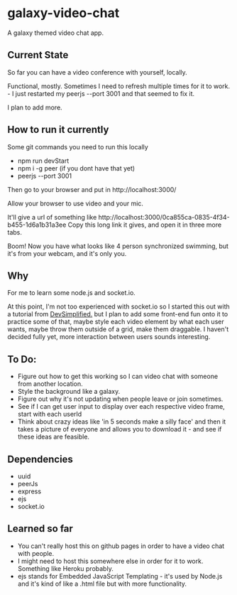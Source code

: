 # galaxy-video-chat

A galaxy themed video chat app.

## Current State

So far you can have a video conference with yourself, locally.

Functional, mostly. Sometimes I need to refresh multiple times for it to work. - I just restarted my peerjs --port 3001 and that seemed to fix it.

I plan to add more.

## How to run it currently

Some git commands you need to run this locally

- npm run devStart
- npm i -g peer (if you dont have that yet)
- peerjs --port 3001

Then go to your browser and put in http://localhost:3000/

Allow your browser to use video and your mic.

It'll give a url of something like http://localhost:3000/0ca855ca-0835-4f34-b455-1d6a1b31a3ee
Copy this long link it gives, and open it in three more tabs.

Boom! Now you have what looks like 4 person synchronized swimming, but it's from your webcam, and it's only you.

## Why

For me to learn some node.js and socket.io.

At this point, I'm not too experienced with socket.io so I started this out with a tutorial from [DevSimplified.](https://www.youtube.com/watch?v=DvlyzDZDEq4) but I plan to add some front-end fun onto it to practice some of that, maybe style each video element by what each user wants, maybe throw them outside of a grid, make them draggable. I haven't decided fully yet, more interaction between users sounds interesting.

## To Do:

- Figure out how to get this working so I can video chat with someone from another location.
- Style the background like a galaxy.
- Figure out why it's not updating when people leave or join sometimes.
- See if I can get user input to display over each respective video frame, start with each userId
- Think about crazy ideas like 'in 5 seconds make a silly face' and then it takes a picture of everyone and allows you to download it - and see if these ideas are feasible.

## Dependencies

- uuid
- peerJs
- express
- ejs
- socket.io

## Learned so far

- You can't really host this on github pages in order to have a video chat with people.
- I might need to host this somewhere else in order for it to work. Something like Heroku probably.
- ejs stands for Embedded JavaScript Templating - it's used by Node.js and it's kind of like a .html file but with more functionality.
